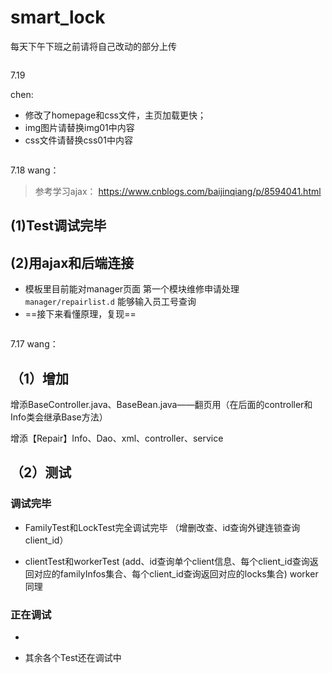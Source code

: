 # smart_lock

每天下午下班之前请将自己改动的部分上传

~~~~~~~~~~~~~~~~~~~~~~~~~~~~~~~~~~~~~~~~~~~~~~~~~~~~
~~~~~~~~~~~~~~~~~~~~~~~~~~~~~~~~~~~~~~~~~~~~~~~~~~~~

7.19  

chen:

* 修改了homepage和css文件，主页加载更快；
* img图片请替换img01中内容
* css文件请替换css01中内容

~~~~~~~~~~~~~~~~~~~~~~~~~~~~~~~~~~~~~~~~~~~~~~~~~~~~
~~~~~~~~~~~~~~~~~~~~~~~~~~~~~~~~~~~~~~~~~~~~~~~~~~~~

7.18
wang：

>参考学习ajax： https://www.cnblogs.com/baijinqiang/p/8594041.html

## (1)Test调试完毕
## (2)用ajax和后端连接
* 模板里目前能对manager页面
    第一个模块维修申请处理`manager/repairlist.d`
    能够输入员工号查询
* ==接下来看懂原理，复现==

~~~~~~~~~~~~~~~~~~~~~~~~~~~~~~~~~~~~~~~~~~~~~~~~~~~~
~~~~~~~~~~~~~~~~~~~~~~~~~~~~~~~~~~~~~~~~~~~~~~~~~~~~


7.17
wang：

## （1）增加

增添BaseController.java、BaseBean.java——翻页用（在后面的controller和Info类会继承Base方法）

增添【Repair】Info、Dao、xml、controller、service

## （2）测试
### 调试完毕
* FamilyTest和LockTest完全调试完毕
（增删改查、id查询外键连锁查询client_id）

* clientTest和workerTest
(add、id查询单个client信息、每个client_id查询返回对应的familyInfos集合、每个client_id查询返回对应的locks集合)
worker同理

### 正在调试
* 

* 其余各个Test还在调试中


